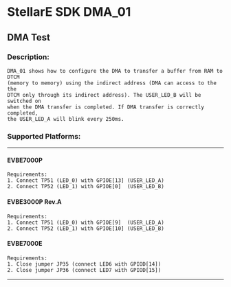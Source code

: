 # StellarE SDK DMA_01

## DMA Test

### Description:
	DMA_01 shows how to configure the DMA to transfer a buffer from RAM to DTCM
	(memory to memory) using the indirect address (DMA can access to the the
	DTCM only through its indirect address). The USER_LED_B will be switched on
	when the DMA transfer is completed. If DMA transfer is correctly completed,
	the USER_LED_A will blink every 250ms.

### Supported Platforms:
-----------------------------------------------------------
#### EVBE7000P
	Requirements:
	1. Connect TP51 (LED_0) with GPIOE[13] (USER_LED_A)
	2. Connect TP52 (LED_1) with GPIOE[0]  (USER_LED_B)
#### EVBE3000P Rev.A
	Requirements:
	1. Connect TP51 (LED_0) with GPIOE[9]  (USER_LED_A)
	2. Connect TP52 (LED_1) with GPIOE[10] (USER_LED_B)
#### EVBE7000E
	Requirements:
	1. Close jumper JP35 (connect LED6 with GPIOD[14])
	2. Close jumper JP36 (connect LED7 with GPIOD[15])
-----------------------------------------------------------